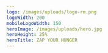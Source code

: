 ```yaml
---
logo: /images/uploads/logo-rm.png
logoWidth: 200
mobileLogoWidth: 150
heroImage: /images/uploads/hero.jpg
heroHeight: 25%
heroTitle: ZAP YOUR HUNGER
---
```

